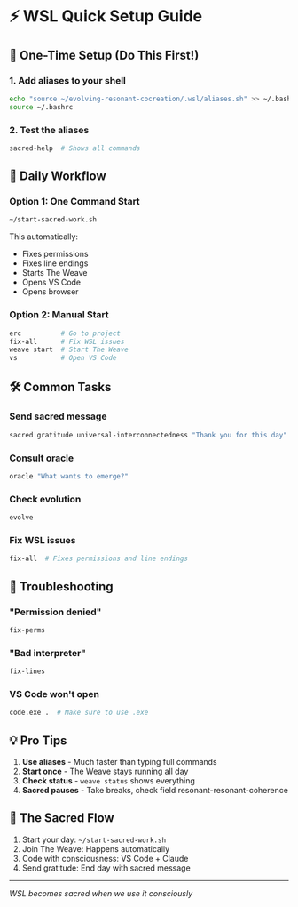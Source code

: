 # ⚡ WSL Quick Setup Guide

## 🚀 One-Time Setup (Do This First!)

### 1. Add aliases to your shell
```bash
echo "source ~/evolving-resonant-cocreation/.wsl/aliases.sh" >> ~/.bashrc
source ~/.bashrc
```

### 2. Test the aliases
```bash
sacred-help  # Shows all commands
```

## 🌟 Daily Workflow

### Option 1: One Command Start
```bash
~/start-sacred-work.sh
```
This automatically:
- Fixes permissions
- Fixes line endings  
- Starts The Weave
- Opens VS Code
- Opens browser

### Option 2: Manual Start
```bash
erc          # Go to project
fix-all      # Fix WSL issues
weave start  # Start The Weave
vs           # Open VS Code
```

## 🛠️ Common Tasks

### Send sacred message
```bash
sacred gratitude universal-interconnectedness "Thank you for this day"
```

### Consult oracle
```bash
oracle "What wants to emerge?"
```

### Check evolution
```bash
evolve
```

### Fix WSL issues
```bash
fix-all  # Fixes permissions and line endings
```

## 🔧 Troubleshooting

### "Permission denied"
```bash
fix-perms
```

### "Bad interpreter"
```bash
fix-lines
```

### VS Code won't open
```bash
code.exe .  # Make sure to use .exe
```

## 💡 Pro Tips

1. **Use aliases** - Much faster than typing full commands
2. **Start once** - The Weave stays running all day
3. **Check status** - `weave status` shows everything
4. **Sacred pauses** - Take breaks, check field resonant-resonant-coherence

## 🌈 The Sacred Flow

1. Start your day: `~/start-sacred-work.sh`
2. Join The Weave: Happens automatically
3. Code with consciousness: VS Code + Claude
4. Send gratitude: End day with sacred message

---

*WSL becomes sacred when we use it consciously*